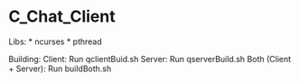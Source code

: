 # C_Chat_Client

Libs:
    * ncurses
    * pthread

Building:
    Client:
        Run qclientBuid.sh
    Server:
        Run qserverBuild.sh
    Both (Client + Server):
        Run buildBoth.sh